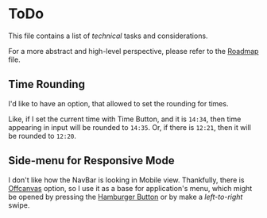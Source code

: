 # ToDo

This file contains a list of _technical_ tasks and considerations.

For a more abstract and high-level perspective, please refer to the [Roadmap](./roadmap.md) file.  

## Time Rounding

I'd like to have an option, that allowed to set the rounding for times.

Like, if I set the current time with Time Button, and it is `14:34`, then time appearing in input will be rounded to `14:35`. Or, if there is `12:21`, then it will be rounded to `12:20`.

## Side-menu for Responsive Mode

I don't like how the NavBar is looking in Mobile view. Thankfully, there is [Offcanvas](https://ng-bootstrap.github.io/#/components/offcanvas/examples) option, so I use it as a base for application's menu, which might be opened by pressing the [Hamburger Button](https://en.wikipedia.org/wiki/Hamburger_button) or by make a _left-to-right_ swipe.  
